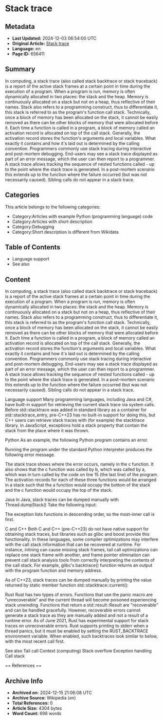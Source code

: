 # Stack trace

## Metadata
- **Last Updated:** 2024-12-03 06:54:00 UTC
- **Original Article:** [Stack trace](https://en.wikipedia.org/wiki/Stack_trace)
- **Language:** en
- **Page ID:** 656411

## Summary
In computing, a stack trace (also called stack backtrace or stack traceback) is a report of the active stack frames at a certain point in time during the execution of a program. When a program is run, memory is often dynamically allocated in two places: the stack and the heap. Memory is continuously allocated on a stack but not on a heap, thus reflective of their names. Stack also refers to a programming construct, thus to differentiate it, this stack is referred to as the program's function call stack. Technically, once a block of memory has been allocated on the stack, it cannot be easily removed as there can be other blocks of memory that were allocated before it. Each time a function is called in a program, a block of memory called an activation record is allocated on top of the call stack. Generally, the activation record stores the function's arguments and local variables. What exactly it contains and how it's laid out is determined by the calling convention.
Programmers commonly use stack tracing during interactive and post-mortem debugging. End-users may see a stack trace displayed as part of an error message, which the user can then report to a programmer.
A stack trace allows tracking the sequence of nested functions called - up to the point where the stack trace is generated. In a post-mortem scenario this extends up to the function where the failure occurred (but was not necessarily caused). Sibling calls do not appear in a stack trace.

## Categories
This article belongs to the following categories:

- Category:Articles with example Python (programming language) code
- Category:Articles with short description
- Category:Debugging
- Category:Short description is different from Wikidata

## Table of Contents

- Language support
- See also

## Content

In computing, a stack trace (also called stack backtrace or stack traceback) is a report of the active stack frames at a certain point in time during the execution of a program. When a program is run, memory is often dynamically allocated in two places: the stack and the heap. Memory is continuously allocated on a stack but not on a heap, thus reflective of their names. Stack also refers to a programming construct, thus to differentiate it, this stack is referred to as the program's function call stack. Technically, once a block of memory has been allocated on the stack, it cannot be easily removed as there can be other blocks of memory that were allocated before it. Each time a function is called in a program, a block of memory called an activation record is allocated on top of the call stack. Generally, the activation record stores the function's arguments and local variables. What exactly it contains and how it's laid out is determined by the calling convention.
Programmers commonly use stack tracing during interactive and post-mortem debugging. End-users may see a stack trace displayed as part of an error message, which the user can then report to a programmer.
A stack trace allows tracking the sequence of nested functions called - up to the point where the stack trace is generated. In a post-mortem scenario this extends up to the function where the failure occurred (but was not necessarily caused). Sibling calls do not appear in a stack trace.

Language support
Many programming languages, including Java and C#, have built-in support for retrieving the current stack trace via system calls. Before std::stacktrace was added in standard library as a container for std::stacktrace_entry, pre-C++23 has no built-in support for doing this, but C++ users can retrieve stack traces with (for example) the stacktrace library. In JavaScript, exceptions hold a stack property that contain the stack from the place where it was thrown.

Python
As an example, the following Python program contains an error.

Running the program under the standard Python interpreter produces the following error message.

The stack trace shows where the error occurs, namely in the c function. It also shows that the c function was called by b, which was called by a, which was in turn called by the code on line 15 (the last line) of the program. The activation records for each of these three functions would be arranged in a stack such that the a function would occupy the bottom of the stack and the c function would occupy the top of the stack.

Java
In Java, stack traces can be dumped manually with Thread.dumpStack() Take the following input:

The exception lists functions in descending order, so the most-inner call is first.

C and C++
Both C and C++ (pre-C++23) do not have native support for obtaining stack traces, but libraries such as glibc and boost provide this functionality. In these languages, some compiler optimizations may interfere with the call stack information that can be recovered at runtime. For instance, inlining can cause missing stack frames, tail call optimizations can replace one stack frame with another, and frame pointer elimination can prevent call stack analysis tools from correctly interpreting the contents of the call stack.
For example, glibc's backtrace() function returns an output with the program function and memory address.

As of C++23, stack traces can be dumped manually by printing the value returned by static member function std::stacktrace::current():

Rust
Rust has two types of errors. Functions that use the panic macro are "unrecoverable" and the current thread will become poisoned experiencing stack unwinding. Functions that return a std::result::Result are "recoverable" and can be handled gracefully. However, recoverable errors cannot generate a stack trace as they are manually added and not a result of a runtime error.
As of June 2021, Rust has experimental support for stack traces on unrecoverable errors. Rust supports printing to stderr when a thread panics, but it must be enabled by setting the RUST_BACKTRACE environment variable.
When enabled, such backtraces look similar to below, with the most recent call first.

See also
Tail call
Context (computing)
Stack overflow
Exception handling
Call stack


== References ==

## Archive Info
- **Archived on:** 2024-12-15 21:06:08 UTC
- **Archive Source:** Wikipedia (_en_)
- **Total References:** 0
- **Article Size:** 4304 bytes
- **Word Count:** 698 words
